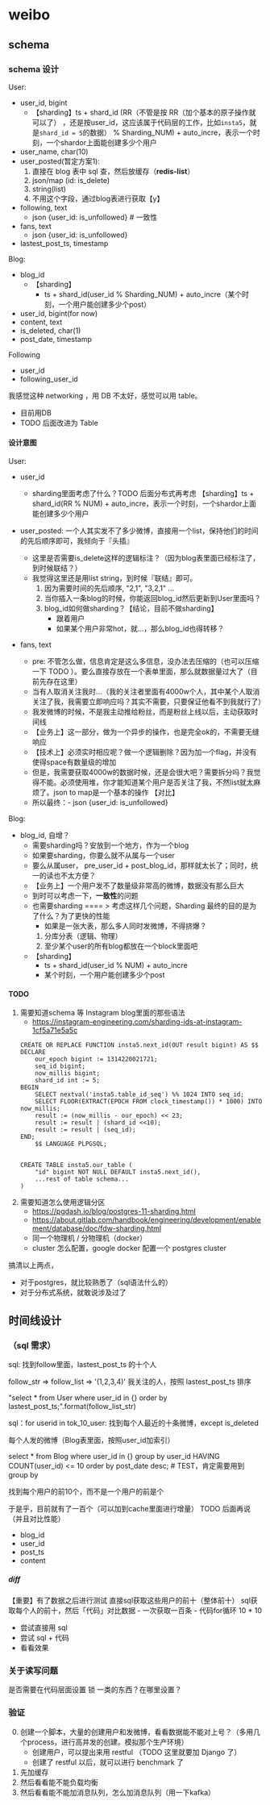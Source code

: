 # weibo



## schema


### schema 设计


User:
- user_id, bigint
    - 【sharding】ts + shard_id (RR（不管是按 RR（加个基本的原子操作就可以了） ，还是按user_id，这应该属于代码层的工作，比如`insta5`，就是`shard_id = 5`的数据） % Sharding_NUM) + auto_incre，表示一个时刻，一个shardor上面能创建多少个用户
- user_name, char(10)
- user_posted(暂定方案1): 
    1. 直接在 blog 表中 sql 查，然后放缓存（**redis-list**）
    2. json/map (id: is_delete)
    3. string(list)
    4. 不用这个字段，通过blog表进行获取【y】
- following, text
    - json {user_id: is_unfollowed} # 一致性
- fans, text
    - json {user_id: is_unfollowed}
- lastest_post_ts, timestamp


Blog:
- blog_id
    - 【sharding】
        - ts + shard_id(user_id % Sharding_NUM) + auto_incre（某个时刻，一个用户能创建多少个post）
- user_id, bigint(for now)
- content, text
- is_deleted, char(1)
- post_date, timestamp


Following
- user_id
- following_user_id


我感觉这种 networking ，用 DB 不太好，感觉可以用 table。
- 目前用DB
- TODO 后面改进为 Table


#### 设计意图


User:
- user_id
    - sharding里面考虑了什么？TODO 后面分布式再考虑
    【sharding】ts + shard_id(RR % NUM) + auto_incre，表示一个时刻，一个shardor上面能创建多少个用户

- user_posted: 一个人其实发不了多少微博，直接用一个list，保持他们的时间的先后顺序即可，我倾向于『头插』
    - 这里是否需要is_delete这样的逻辑标注？（因为blog表里面已经标注了，到时候联结？）
    - 我觉得这里还是用list string，到时候『联结』即可。
        1. 因为需要时间的先后顺序, "2,1", "3,2,1" ...
        2. 当你插入一条blog的时候，你能返回blog_id然后更新到User里面吗？
        3. blog_id如何做sharding？【结论，目前不做sharding】
            - 跟着用户
            - 如果某个用户非常hot，就...，那么blog_id也得转移？

- fans, text
    - pre: 不管怎么做，信息肯定是这么多信息，没办法去压缩的（也可以压缩一下 TODO ）。要么直接存放在一个表单里面，那么就数据量过大了（目前先存在这里）
    - 当有人取消关注我时...（我的关注者里面有4000w个人，其中某个人取消关注了我，我需要立即响应吗？其实不需要，只要保证他看不到我就行了）
    - 我发微博的时候，不是我主动推给粉丝，而是粉丝上线以后，主动获取时间线
    - 【业务上】这一部分，做为一个异步的操作，也是完全ok的，不需要无缝响应
    - 【技术上】必须实时相应呢？做一个逻辑删除？因为加一个flag，并没有使得space有数量级的增加
    - 但是，我需要获取4000w的数据时候，还是会很大吧？需要拆分吗？我觉得不能。必须使用堆，你才能知道某个用户是否关注了我，不然list就太麻烦了。json to map是一个基本的操作
    【对比】
    - 所以最终：- json {user_id: is_unfollowed}

Blog:
- blog_id, 自增？
    - 需要sharding吗？安放到一个地方，作为一个blog
    - 如果要sharding，你要么就不从属与一个user
    - 要么从属user， pre_user_id + post_blog_id，那样就太长了；同时，统一的读也不太方便？
    - 【业务上】一个用户发不了数量级非常高的微博，数据没有那么巨大
    - 到时可以考虑一下，**一致性**的问题
    - 也需要sharding ==== > 考虑这样几个问题，Sharding 最终的目的是为了什么？为了更快的性能
        - 如果是一张大表，那么多人同时发微博，不得挤爆？
        1. 分库分表（逻辑、物理）
        2. 至少某个user的所有blog都放在一个block里面吧
    - 【sharding】
        - ts + shard_id(user_id % NUM) + auto_incre
        - 某个时刻，一个用户能创建多少个post

#### TODO


1. 需要知道schema 等 Instagram blog里面的那些语法
    - https://instagram-engineering.com/sharding-ids-at-instagram-1cf5a71e5a5c
    ```
    CREATE OR REPLACE FUNCTION insta5.next_id(OUT result bigint) AS $$
    DECLARE
        our_epoch bigint := 1314220021721;
        seq_id bigint;
        now_millis bigint;
        shard_id int := 5;
    BEGIN
        SELECT nextval('insta5.table_id_seq') %% 1024 INTO seq_id;
        SELECT FLOOR(EXTRACT(EPOCH FROM clock_timestamp()) * 1000) INTO now_millis;
        result := (now_millis - our_epoch) << 23;
        result := result | (shard_id <<10);
        result := result | (seq_id);
    END;
        $$ LANGUAGE PLPGSQL;


    CREATE TABLE insta5.our_table (
        "id" bigint NOT NULL DEFAULT insta5.next_id(),
        ...rest of table schema...
    )
    ```
2. 需要知道怎么使用逻辑分区
    - https://pgdash.io/blog/postgres-11-sharding.html
    - https://about.gitlab.com/handbook/engineering/development/enablement/database/doc/fdw-sharding.html
    - 同一个物理机 / 分物理机（docker）
    - cluster 怎么配置，google docker 配置一个 postgres cluster

搞清以上两点，
- 对于postgres，就比较熟悉了（sql语法什么的）
- 对于分布式系统，就敢说涉及过了


## 时间线设计


### （sql 需求）
sql: 找到follow里面，lastest_post_ts 的十个人


follow_str => follow_list => '(1,2,3,4)'
我关注的人，按照 lastest_post_ts 排序

"select * from User where user_id in {} order by lastest_post_ts;".format(follow_list_str)


sql：for userid in tok_10_user: 找到每个人最近的十条微博，except is_deleted

每个人发的微博（Blog表里面，按照user_id加索引）

select * from Blog where user_id in {} group by user_id HAVING COUNT(user_id) <= 10 order by post_date desc; # TEST，肯定需要用到group by

找到每个用户的前10个，而不是一个用户的前是个


于是乎，目前就有了一百个（可以加到cache里面进行增量） TODO 后面再说（并且对比性能）
- blog_id
- user_id
- post_ts
- content


##### diff

【重要】有了数据之后进行测试
直接sql获取这些用户的前十（整体前十）
sql获取每个人的前十，然后「代码」对比数据
    - 一次获取一百条
    - 代码for循环 10 * 10

- 尝试直接用 sql
- 尝试 sql + 代码
- 看看效果

### 关于读写问题

是否需要在代码层面设置 锁 一类的东西？在哪里设置？


### 验证

0. 创建一个脚本，大量的创建用户和发微博，看看数据能不能对上号？（多用几个process，进行高并发的创建。模拟那个生产环境）
    - 创建用户，可以提出来用 restful （TODO 这里就要加 Django 了）
    - 创建了 restful 以后，就可以进行 benchmark 了
1. 先加缓存
2. 然后看看能不能负载均衡
3. 然后看看能不能加消息队列，怎么加消息队列（用一下kafka）

